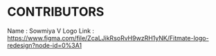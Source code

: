 # CONTRIBUTORS

Name : Sowmiya V
Logo Link : https://www.figma.com/file/ZcaLJikRsoRvH9wzRH1yNK/Fitmate-logo-redesign?node-id=0%3A1
